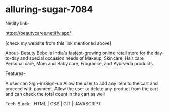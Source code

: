# alluring-sugar-7084

Netlify link-

https://beautycares.netlify.app/

[check my website from this link mentioned above]

About-
Beauty Bebo is India's fastest-growing online retail store for the day-to-day and special occasion needs of Makeup, Skincare, Hair care, Personal care, Mom and Baby care, Fragrance, and Ayurveda products. 

Features-

A user can Sign-in/Sign-up 
Allow the user to add any item to the cart and proceed with payment. 
Allow the user to delete any product from the cart and can check the total count in the cart as well 

Tech-Stack:- HTML | CSS | GIT | JAVASCRIPT
